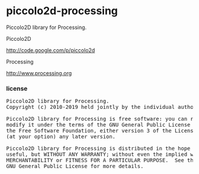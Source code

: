 piccolo2d-processing
====================

Piccolo2D library for Processing.


Piccolo2D

http://code.google.com/p/piccolo2d


Processing

http://www.processing.org


### license

<pre>
Piccolo2D library for Processing.
Copyright (c) 2010-2019 held jointly by the individual authors.

Piccolo2D library for Processing is free software: you can redistribute it and/or
modify it under the terms of the GNU General Public License as published by
the Free Software Foundation, either version 3 of the License, or
(at your option) any later version.

Piccolo2D library for Processing is distributed in the hope that it will be
useful, but WITHOUT ANY WARRANTY; without even the implied warranty of
MERCHANTABILITY or FITNESS FOR A PARTICULAR PURPOSE.  See the
GNU General Public License for more details.
</pre>
